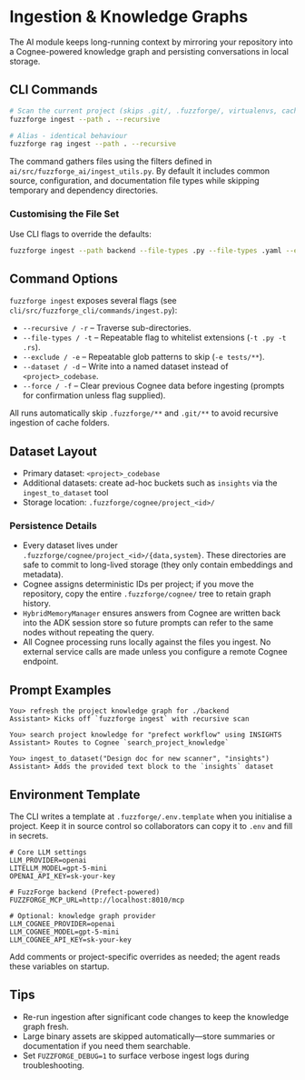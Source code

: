 # Ingestion & Knowledge Graphs

The AI module keeps long-running context by mirroring your repository into a Cognee-powered knowledge graph and persisting conversations in local storage.

## CLI Commands

```bash
# Scan the current project (skips .git/, .fuzzforge/, virtualenvs, caches)
fuzzforge ingest --path . --recursive

# Alias - identical behaviour
fuzzforge rag ingest --path . --recursive
```

The command gathers files using the filters defined in `ai/src/fuzzforge_ai/ingest_utils.py`. By default it includes common source, configuration, and documentation file types while skipping temporary and dependency directories.

### Customising the File Set

Use CLI flags to override the defaults:

```bash
fuzzforge ingest --path backend --file-types .py --file-types .yaml --exclude node_modules --exclude dist
```

## Command Options

`fuzzforge ingest` exposes several flags (see `cli/src/fuzzforge_cli/commands/ingest.py`):

- `--recursive / -r` – Traverse sub-directories.
- `--file-types / -t` – Repeatable flag to whitelist extensions (`-t .py -t .rs`).
- `--exclude / -e` – Repeatable glob patterns to skip (`-e tests/**`).
- `--dataset / -d` – Write into a named dataset instead of `<project>_codebase`.
- `--force / -f` – Clear previous Cognee data before ingesting (prompts for confirmation unless flag supplied).

All runs automatically skip `.fuzzforge/**` and `.git/**` to avoid recursive ingestion of cache folders.

## Dataset Layout

- Primary dataset: `<project>_codebase`
- Additional datasets: create ad-hoc buckets such as `insights` via the `ingest_to_dataset` tool
- Storage location: `.fuzzforge/cognee/project_<id>/`

### Persistence Details

- Every dataset lives under `.fuzzforge/cognee/project_<id>/{data,system}`. These directories are safe to commit to long-lived storage (they only contain embeddings and metadata).
- Cognee assigns deterministic IDs per project; if you move the repository, copy the entire `.fuzzforge/cognee/` tree to retain graph history.
- `HybridMemoryManager` ensures answers from Cognee are written back into the ADK session store so future prompts can refer to the same nodes without repeating the query.
- All Cognee processing runs locally against the files you ingest. No external service calls are made unless you configure a remote Cognee endpoint.

## Prompt Examples

```
You> refresh the project knowledge graph for ./backend
Assistant> Kicks off `fuzzforge ingest` with recursive scan

You> search project knowledge for "prefect workflow" using INSIGHTS
Assistant> Routes to Cognee `search_project_knowledge`

You> ingest_to_dataset("Design doc for new scanner", "insights")
Assistant> Adds the provided text block to the `insights` dataset
```

## Environment Template

The CLI writes a template at `.fuzzforge/.env.template` when you initialise a project. Keep it in source control so collaborators can copy it to `.env` and fill in secrets.

```env
# Core LLM settings
LLM_PROVIDER=openai
LITELLM_MODEL=gpt-5-mini
OPENAI_API_KEY=sk-your-key

# FuzzForge backend (Prefect-powered)
FUZZFORGE_MCP_URL=http://localhost:8010/mcp

# Optional: knowledge graph provider
LLM_COGNEE_PROVIDER=openai
LLM_COGNEE_MODEL=gpt-5-mini
LLM_COGNEE_API_KEY=sk-your-key
```

Add comments or project-specific overrides as needed; the agent reads these variables on startup.

## Tips

- Re-run ingestion after significant code changes to keep the knowledge graph fresh.
- Large binary assets are skipped automatically—store summaries or documentation if you need them searchable.
- Set `FUZZFORGE_DEBUG=1` to surface verbose ingest logs during troubleshooting.

